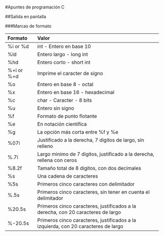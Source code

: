 #Apuntes de programación C

##Salida en pantalla

###Marcas de formato

Formato | Valor
:------ | :------
%i or %d | int - Entero en base 10
%ld | Entero largo - long int
%hd | Entero corto - short int
%+i or %+d | Imprime el caracter de signo
%o | Entero en base 8 - octal
%x | Entero en base 16 - hexadecimal
%c | char - Caracter - 8 bits
%u | Entero sin signo
%f | Formato de punto flotante
%e | En notación científica
%g | La opción más corta entre %f y %e
%07i | Justificado a la derecha, 7 digitos de largo, sin relleno
%.7i	 | Largo minimo de 7 digitos, justificado a la derecha, rellena con ceros
%8.2f | Tamaño total de 8 digitos, con dos decimales
%s | Una cadena de caracteres
%5s	| Primeros cinco caracteres con delimitador
%.5s	 | Primeros cinco caracteres, sin tener en cuenta el delimitador
%20.5s	| Primeros cinco caracteres, justificados a la derecha, con 20 caracteres de largo
%-20.5s	| Primeros cinco caracteres, justificados a la izquierda, con 20 caracteres de largo
